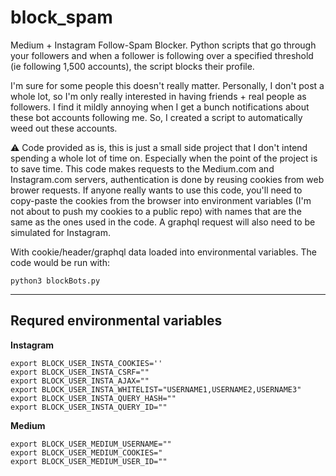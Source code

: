 # block_spam

Medium + Instagram Follow-Spam Blocker. Python scripts that go through your followers and when a follower is following over a specified threshold (ie following 1,500 accounts), the script blocks their profile.

I'm sure for some people this doesn't really matter. Personally, I don't post a whole lot, so I'm only really interested in having friends + real people as followers. I find it mildly annoying when I get a bunch notifications about these bot accounts following me. So, I created a script to automatically weed out these accounts.

⚠️ Code provided as is, this is just a small side project that I don't intend spending a whole lot of time on. Especially when the point of the project is to save time. This code makes requests to the Medium.com and Instagram.com servers, authentication is done by reusing cookies from web brower requests. If anyone really wants to use this code, you'll need to copy-paste the cookies from the browser into environment variables (I'm not about to push my cookies to a public repo) with names that are the same as the ones used in the code. A graphql request will also need to be simulated for Instagram.

With cookie/header/graphql data loaded into environmental variables. The code would be run with:

    python3 blockBots.py

----

## Requred environmental variables

**Instagram**
```
export BLOCK_USER_INSTA_COOKIES=''
export BLOCK_USER_INSTA_CSRF=""
export BLOCK_USER_INSTA_AJAX=""
export BLOCK_USER_INSTA_WHITELIST="USERNAME1,USERNAME2,USERNAME3"
export BLOCK_USER_INSTA_QUERY_HASH=""
export BLOCK_USER_INSTA_QUERY_ID=""
```

**Medium**
```
export BLOCK_USER_MEDIUM_USERNAME=""
export BLOCK_USER_MEDIUM_COOKIES="
export BLOCK_USER_MEDIUM_USER_ID=""
```

